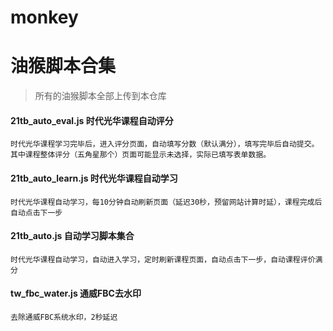 # monkey
# 油猴脚本合集
> 所有的油猴脚本全部上传到本仓库

#### 21tb_auto_eval.js  时代光华课程自动评分 
```
时代光华课程学习完毕后，进入评分页面，自动填写分数（默认满分），填写完毕后自动提交。
其中课程整体评分（五角星那个）页面可能显示未选择，实际已填写表单数据。
```


#### 21tb_auto_learn.js 时代光华课程自动学习
```
时代光华课程自动学习，每10分钟自动刷新页面（延迟30秒，预留网站计算时延），课程完成后自动点击下一步
```



#### 21tb_auto.js 自动学习脚本集合
```
时代光华课程自动学习，自动进入学习，定时刷新课程页面，自动点击下一步，自动课程评价满分
```


#### tw_fbc_water.js 通威FBC去水印
```
去除通威FBC系统水印，2秒延迟
```
